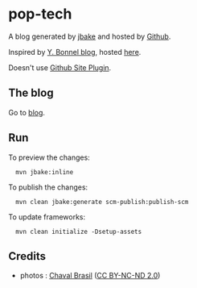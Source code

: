 pop-tech
========

A blog generated by [jbake](http://jbake.org) and hosted by [Github](https://github.com/).

Inspired by [Y. Bonnel blog](http://www.ybonnel.fr/), hosted [here](https://github.com/ybonnel/blog).

Doesn't use [Github Site Plugin](http://github.com/github/maven-plugins).

The blog
----

Go to [blog](http://atao60.github.io/pop-tech).

Run
------

To preview the changes:

      mvn jbake:inline

To publish the changes:
	  
	  mvn clean jbake:generate scm-publish:publish-scm
	  
To update frameworks:

      mvn clean initialize -Dsetup-assets	  

Credits
------

* photos : [Chaval Brasil](https://www.flickr.com/photos/chavals/) ([CC BY-NC-ND 2.0](https://creativecommons.org/licenses/by-nc-nd/2.0/))